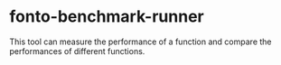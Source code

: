 # fonto-benchmark-runner
This tool can measure the performance of a function and compare the performances of different functions.
